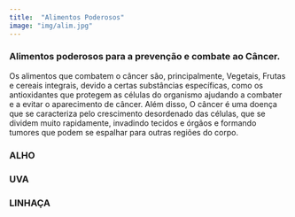 ```yaml
---
title:  "Alimentos Poderosos"
image: "img/alim.jpg"
---
```


### Alimentos poderosos para a prevenção e combate ao Câncer.
Os alimentos que combatem o câncer são, principalmente, Vegetais, Frutas e cereais integrais, devido a certas substâncias específicas, como os antioxidantes que protegem as células do organismo ajudando a combater e a evitar o aparecimento de câncer. Além disso, O câncer é uma doença que se caracteriza pelo crescimento desordenado das células, que se dividem muito rapidamente, invadindo tecidos e órgãos e formando tumores que podem se espalhar para outras regiões do corpo.

### ALHO

### UVA

### LINHAÇA


 